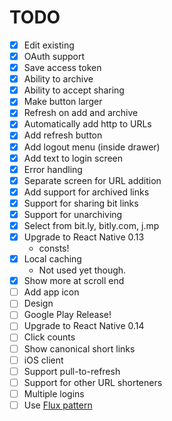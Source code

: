 # TODO

- [x] Edit existing
- [x] OAuth support
- [x] Save access token
- [x] Ability to archive
- [x] Ability to accept sharing
- [x] Make button larger
- [x] Refresh on add and archive
- [x] Automatically add http to URLs
- [x] Add refresh button
- [x] Add logout menu (inside drawer)
- [x] Add text to login screen
- [x] Error handling
- [x] Separate screen for URL addition
- [x] Add support for archived links
- [x] Support for sharing bit links
- [x] Support for unarchiving
- [x] Select from bit.ly, bitly.com, j.mp
- [x] Upgrade to React Native 0.13
    - consts!
- [x] Local caching
    - Not used yet though.
- [x] Show more at scroll end
- [ ] Add app icon
- [ ] Design
- [ ] Google Play Release!
- [ ] Upgrade to React Native 0.14
- [ ] Click counts
- [ ] Show canonical short links
- [ ] iOS client
- [ ] Support pull-to-refresh
- [ ] Support for other URL shorteners
- [ ] Multiple logins
- [ ] Use [Flux pattern](https://github.com/aksonov/react-native-router-flux)
